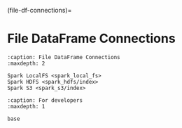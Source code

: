 (file-df-connections)=

# File DataFrame Connections

```{toctree}
:caption: File DataFrame Connections
:maxdepth: 2

Spark LocalFS <spark_local_fs>
Spark HDFS <spark_hdfs/index>
Spark S3 <spark_s3/index>
```

```{toctree}
:caption: For developers
:maxdepth: 1

base
```
